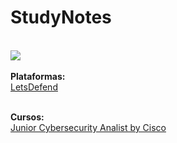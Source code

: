 # StudyNotes
<br>
<img src="https://media4.giphy.com/media/v1.Y2lkPTc5MGI3NjExY3V1MmhmYjZlOHBnOXhtdGxob3RzbGhvNXF1ZjFuazd5bGRna2sxeSZlcD12MV9naWZzX3NlYXJjaCZjdD1n/WRRL1EKo9rNe12S4zh/giphy.gif" /><br>
<br><b>Plataformas:</b><br>
<a href="LetsDefend.io">LetsDefend</a>

<br><b>Cursos:</b><br>
<a href="https://skillsforall.com/career-path/cybersecurity?courseLang=en-US
">Junior Cybersecurity Analist by Cisco</a>
